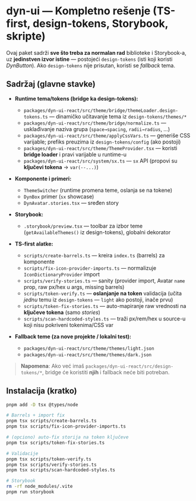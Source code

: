 # dyn-ui — Kompletno rešenje (TS-first, design-tokens, Storybook, skripte)

Ovaj paket sadrži **sve što treba za normalan rad** biblioteke i Storybook-a, uz **jedinstven izvor istine** —
postojeći `design-tokens` (isti koji koristi *DynButton*). Ako `design-tokens` nije prisutan, koristi se *fallback* tema.

## Sadržaj (glavne stavke)
- **Runtime tema/tokens (bridge ka design-tokens):**
  - `packages/dyn-ui-react/src/theme/bridge/themeLoader.design-tokens.ts` — dinamičko učitavanje tema iz `design-tokens/themes/*`
  - `packages/dyn-ui-react/src/theme/bridge/normalize.ts` — usklađivanje naziva grupa (`space→spacing`, `radii→radius`, …)
  - `packages/dyn-ui-react/src/theme/applyCssVars.ts` — generiše CSS varijable; prefiks preuzima iz `design-tokens/config` (ako postoji)
  - `packages/dyn-ui-react/src/theme/ThemeProvider.tsx` — koristi **bridge loader** i pravi varijable u runtime-u
  - `packages/dyn-ui-react/src/system/sx.ts` — `sx` API (propovi su **ključevi tokena** → `var(--...)`)

- **Komponente i primeri:**
  - `ThemeSwitcher` (runtime promena teme, oslanja se na tokene)
  - `DynBox` primer (`sx` showcase)
  - `DynAvatar.stories.tsx` — sređen story

- **Storybook:**
  - `.storybook/preview.tsx` — toolbar za izbor teme (`getAvailableThemes()` iz design-tokens), globalni dekorator

- **TS-first alatke:**
  - `scripts/create-barrels.ts` — kreira `index.ts` (barrels) za komponente
  - `scripts/fix-icon-provider-imports.ts` — normalizuje `IconDictionaryProvider` import
  - `scripts/verify-stories.ts` — sanity (provider import, Avatar `name` prop, raw px/hex u args, missing barrels)
  - `scripts/token-verify.ts` — **oslanjanje na token** validacija (učita *jednu* temu iz `design-tokens` — `light` ako postoji, inače prvu)
  - `scripts/token-fix-stories.ts` — auto-mapiranje raw vrednosti na **ključeve tokena** (samo *stories*)
  - `scripts/scan-hardcoded-styles.ts` — traži px/rem/hex u source-u koji nisu pokriveni tokenima/CSS var

- **Fallback teme (za nove projekte / lokalni test):**
  - `packages/dyn-ui-react/src/theme/themes/light.json`
  - `packages/dyn-ui-react/src/theme/themes/dark.json`

> **Napomena**: Ako već imaš `packages/dyn-ui-react/src/design-tokens/*`, bridge će koristiti **njih** i fallback neće biti potreban.

## Instalacija (kratko)
```bash
pnpm add -D tsx @types/node

# Barrels + import fix
pnpm tsx scripts/create-barrels.ts
pnpm tsx scripts/fix-icon-provider-imports.ts

# (opciono) auto-fix storija na token ključeve
pnpm tsx scripts/token-fix-stories.ts

# Validacije
pnpm tsx scripts/token-verify.ts
pnpm tsx scripts/verify-stories.ts
pnpm tsx scripts/scan-hardcoded-styles.ts

# Storybook
rm -rf node_modules/.vite
pnpm run storybook
```
